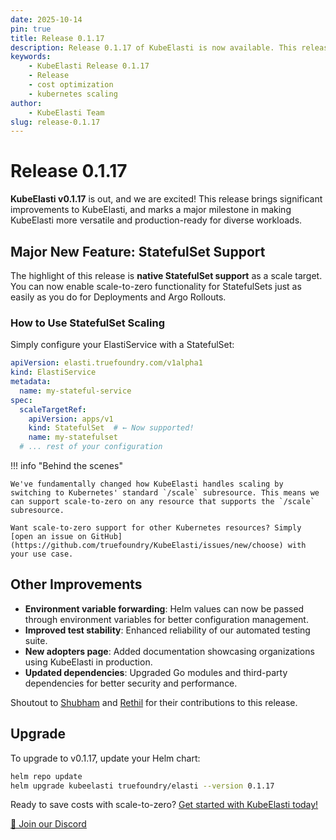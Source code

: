 ```yaml
---
date: 2025-10-14
pin: true
title: Release 0.1.17
description: Release 0.1.17 of KubeElasti is now available. This release includes a number of new features and improvements.
keywords: 
    - KubeElasti Release 0.1.17
    - Release
    - cost optimization
    - kubernetes scaling
author: 
    - KubeElasti Team
slug: release-0.1.17
---
```


# Release 0.1.17

**KubeElasti v0.1.17** is out, and we are excited! This release brings significant improvements to KubeElasti, and marks a major milestone in making KubeElasti more versatile and production-ready for diverse workloads.

<!-- more -->

## **Major New Feature: StatefulSet Support**

The highlight of this release is **native StatefulSet support** as a scale target. You can now enable scale-to-zero functionality for StatefulSets just as easily as you do for Deployments and Argo Rollouts.

### How to Use StatefulSet Scaling

Simply configure your ElastiService with a StatefulSet:

```yaml
apiVersion: elasti.truefoundry.com/v1alpha1
kind: ElastiService
metadata:
  name: my-stateful-service
spec:
  scaleTargetRef:
    apiVersion: apps/v1
    kind: StatefulSet  # ← Now supported!
    name: my-statefulset
  # ... rest of your configuration
```
!!! info "Behind the scenes"

    We've fundamentally changed how KubeElasti handles scaling by switching to Kubernetes' standard `/scale` subresource. This means we can support scale-to-zero on any resource that supports the `/scale` subresource.

    Want scale-to-zero support for other Kubernetes resources? Simply [open an issue on GitHub](https://github.com/truefoundry/KubeElasti/issues/new/choose) with your use case.

## **Other Improvements**
- **Environment variable forwarding**: Helm values can now be passed through environment variables for better configuration management.
- **Improved test stability**: Enhanced reliability of our automated testing suite.
- **New adopters page**: Added documentation showcasing organizations using KubeElasti in production.
- **Updated dependencies**: Upgraded Go modules and third-party dependencies for better security and performance.

Shoutout to [Shubham](https://github.com/shubhamrai1993) and [Rethil](https://github.com/rethil) for their contributions to this release.

## **Upgrade**

To upgrade to v0.1.17, update your Helm chart:

```bash
helm repo update
helm upgrade kubeelasti truefoundry/elasti --version 0.1.17
```

Ready to save costs with scale-to-zero? [Get started with KubeElasti today!](https://kubeelasti.dev/src/gs-setup/) 

[💬 Join our Discord](https://discord.gg/qFyN73htgE)

